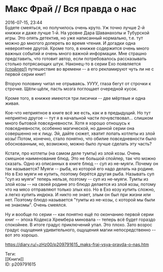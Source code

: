 Макс Фрай // Вся правда о нас
==============================

   
 2016-07-15, 23:44   
  Будете смеяться, но получилось очень круто. Уж точно лучше 2-й книжки и даже лучше 1-й. На уровне Дара Шаванахолы и Тубурской игры. Это опять детектив, но уже написанный нормально, т.е. тут можно до многого допереть во время чтения. И догадки одна невероятнее другой. Кроме того, в книжке содержится очень много важных событий и очень много важной информации. Мне страшно представить, что готовит автор, если потребовалось рассказывать столько потрясающих штук. Наконец-то в серии Ехо появляется  [(спойлер!)](https://zHz00.diary.ru/p209791615.htm?index=1#linkmore209791615m1)    путешествие во времени -- а его рекламируют чуть ли не с первой серии книг!     
   
 Вторую половину читал не отрываясь. УУУУ, глаза бегут от строчки к строчке. Щёлк-щёлк, пасть мозга поглощает очередной кусок.   
   
 Кроме того, в книжке имеются три лисички -- две мёртвые и одна живая.   
   
 Кое-что неприятное в книге всё же есть, как и в предыдущий. Но тут неприятно другое -- тут я в начальной части почувствовал... слишком много бытовой повседневности. Хотя я хорошо отношусь к повседневности, особенно магической, но данной серии она совершенно не к лицу. Эй, дайте сюжет, хватит лопать котлеты из злой козы! Потом, конечно, стало понятно, что обилие повседневности было обоснованным, но, возможно, можно было лучше сделать эту часть?   
   
 Кстати, про котлеты (на самом деле тумты) из злой козы. Очень смешное наименование блюд. Это не большой спойлер, так что можно сказать. Одно из описанных в книге блюд -- суп из не-муяги. Почему он так называется? Муяги -- рыба, из которой его надо делать на родине. Но в Ехо муяги не купить, поэтому берётся другая рыба. Называть суп "суп из муяги" теперь нельзя, поэтому -- суп из не-муяги. Тумты из злой козы -- на своей родине это блюдо делается из злой козы, потому что на мясо отправляют только злых коз. Но в Ехо козу купить сложно, а легко купить индюка. И никто не знает, злым он был при жизни или нет. Поэтому блюдо называется "тумты из не-козы, с которой мы были не знакомы". Очень смеялся.   
   
 Ну и вообще по серии -- как понятно ещё по окончанию первой серии книг -- эпоха Кодекса Хрембера миновала -- теперь всё будет гораздо спокойнее. В итоге градус приключений упал. Это плохо. Зато возрос градус ощущения удивительного, ощущения магии непосредственно -- вот это хорошо.   
    
 <https://diary.ru/~zHz00/p209791615_maks-fraj-vsya-pravda-o-nas.htm>   
   
 Теги:   
 [[Книги]]   
 ID: p209791615
